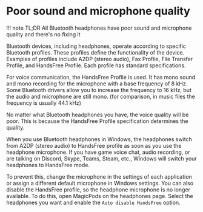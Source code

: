 # Poor sound and microphone quality

!!! note
    TL;DR All Bluetooth headphones have poor sound and microphone quality and there's no fixing it

Bluetooth devices, including headphones, operate according to specific Bluetooth profiles. These profiles define the functionality of the device. Examples of profiles include A2DP (stereo audio), Fax Profile, File Transfer Profile, and HandsFree Profile. Each profile has standard specifications.

For voice communication, the HandsFree Profile is used. It has mono sound and mono recording for the microphone with a base frequency of 8 kHz. Some Bluetooth drivers allow you to increase the frequency to 16 kHz, but the audio and microphone are still mono. (for comparison, in music files the frequency is usually 44.1 kHz)

No matter what Bluetooth headphones you have, the voice quality will be poor. This is because the HandsFree Profile specification determines the quality.

When you use Bluetooth headphones in Windows, the headphones switch from A2DP (stereo audio) to HandsFree profile as soon as you use the headphone microphone. If you have game voice chat, audio recording, or are talking on Discord, Skype, Teams, Steam, etc., Windows will switch your headphones to HandsFree mode.

To prevent this, change the microphone in the settings of each application or assign a different default microphone in Windows settings. You can also disable the HandsFree profile, so the headphone microphone is no longer available. To do this, open MagicPods on the headphones page. Select the headphones you want and enable the `Auto disable HandsFree` option.